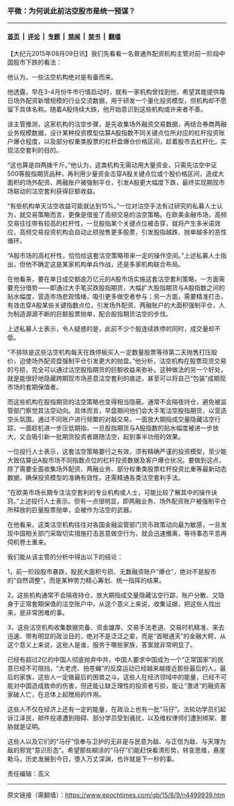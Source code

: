 ### 平微：为何说此前沽空股市是统一预谋？

---

#### [首页](../../../..?n4499939) &nbsp;|&nbsp; [评论](../../../../../epoch-comment?n4499939) &nbsp;|&nbsp; [专题](../../../../../epoch-special?n4499939) &nbsp;|&nbsp; [禁闻](../../../../../epoch-news?n4499939) &nbsp;|&nbsp; [禁书](../../../../../books?n4499939) &nbsp;|&nbsp; [翻墙](https://github.com/gfw-breaker/nogfw/blob/master/README.md?n4499939)


<div class="post_content" id="artbody" itemprop="articleBody">
 <!-- article content begin -->
 <p>
  【大纪元2015年08月09日讯】我们先看看一名普通外配资机构主管对前一阶段中国股市下跌的看法：
 </p>
 <p>
  他认为，一些沽空机构绝对是有备而来。
 </p>
 <p>
  他透露，早在3-4月份牛市行情启动时，就有一家机构曾找到他，希望其能提供每日场外配资新增规模的行业交流数据，用于研发一个量化投资模型，但机构却不愿留下具体名称。随着A股持续大跌，他开始意识到这些机构或许来者不善。
 </p>
 <p>
  该主管推测，这家机构的沽空步骤，是先收集场外融资交易数据，再结合券商两融业务规模数据，设计某种投资模型估算A股指数不同关键点位所对应的杠杆投资账户爆仓程度，以及部分权重类股票的杠杆盘爆仓价格区间，趁着股市去杠杆化，实现沽空套利的目的。
 </p>
 <p>
  “这也算是四两拨千斤。”他认为，这类机构无需动用大量资金，只需先沽空中证500等股指期货品种，再利用少量资金击穿A股关键点位或个股价格区间，造成大面积的场外配资、两融账户被强制平仓，引发A股更大幅度下跌，最终实现期现市场联动的沽空套利获得巨额收益。
 </p>
 <p>
  “有些机构单天沽空收益可能就达到15%。”一位对沽空手法有过研究的私募人士认为，就交易策略而言，更像是借鉴了高频交易的沽空策略。在欧美金融市场，高频交易往往带有较高的杠杆性，一旦股指某个关键点位被击穿，就将产生多米诺效应，高频交易投资机构会自动止损抛售更多股票，引发股指越跌、抛单越多的恶性循环。
 </p>
 <p>
  “A股市场的高杠杆性，恰恰给这套沽空策略带来一定的操作空间。”上述私募人士指出，但他不确定这是某家机构单兵作战，还是多家机构联合布局。
 </p>
 <p>
  在他看来，要在单日成交额逾万亿元的A股市场实施这套沽空套利策略，一方面需要充分借势——即通过大手笔买跌股指期货，大幅扩大股指期货与A股指数之间的贴水幅度，营造市场悲观情绪，吸引更多做空者参与；另一方面，需要精准打击，有效击穿A股某些关键指数点位，引发场外配资、两融账户的大面积强制平仓，人为制造源源不断的巨额股票抛单，配合股指期货沽空的步伐。
 </p>
 <p>
  上述私募人士表示，令人疑惑的是，此前不少个股连续跌停的同时，成交量却不低。
 </p>
 <p>
  “不排除是这些沽空机构每天在跌停板买入一定数量股票等待第二天抛售打压股价，迫使场外配资盘强制平仓引发更大的抛盘。”他分析，沽空机构在股票现货交易的亏损，完全可以通过沽空股指期货的巨额收益来弥补。这种做法的另一个好处，就是能很好地隐藏跨期现市场恶意沽空套利的痕迹，甚至可以将自己“包装”成期现市场的套期保值者。
 </p>
 <p>
  而这些机构在股指期货的沽空策略也变得相当隐蔽。通常不会隔夜持仓，避免被监管部门察觉其沽空动向。具体而言，早盘期间他们会大手笔沽空股指期货，以营造空头氛围，通过不同账户进行频繁的对敲交易，一面放大期指成交量隐藏沽空行踪，一面趁机进一步压低期指，一旦股指期货与A股指数的贴水幅度被进一步放大，又会吸引新一批期货投资者跟随沽空，起到事半功倍的效果。
 </p>
 <p>
  一位投行人士表示，这套沽空策略要行之有效，须有精确严谨的投资模型，至少能大致估算出A股市场不同指数点位的杠杆投资数据及客户爆仓状况。要做到这点，除了需要全面收集场外配资、两融业务、部分权重类股票杠杆投资比重等最新动态数据，确保投资模型的准确有效性，还需精通各类沽空套利手法。
 </p>
 <p>
  “在欧美市场长期专注沽空套利的专业机构或人士，可能比较了解其中的操作诀窍。”上述投行人士表示。但有一点很明显，即两融业务、场外配资账户被强制平仓所释放的巨量股票抛单，会被作为沽空的武器。
 </p>
 <p>
  在他看来，这类沽空机构往往对各国金融监管部门货币政策动向最为敏感，一旦发现中国相关部门采取切实措施打击恶意做空行为，就会迅速撤离，等待事态平息再伺机卷土重来。
 </p>
 <p>
  我们能从该主管的分析中得出以下的结论：
 </p>
 <p>
  1，前一阶段股市暴跌，股民大面积亏损、无数融资账户“爆仓”，绝对不是股市的“自然调整”，而是某种势力精心筹划、统一指挥的结果。
 </p>
 <p>
  2，这些机构通常不会隔夜持仓，放大期指成交量隐藏沽空行踪，账户分散、又隐身于正常套期保值的沽空账户中，从这个意义上来说，收集证据，把这些人找出来，是非常困难的事。
 </p>
 <p>
  3，这些沽空机构收集数据完备、资金雄厚、交易手法老道、交易时机精准、来去迅速、带有明显的政治目的，绝对不是泛泛之辈，而是“首眼通天”的金融大鳄，从这个意义上来说，这些人是谁，服务于哪些家族，答案就非常明显了。
 </p>
 <p>
  已经有超过2亿的中国人彻底抛弃中共，中国人要求中国成为一个“正常国家”的民意已经不可阻挡，“大老虎、拍苍蝇”的反腐运动已经越来越接近那些最后的人，最后的家族，这些人一定做最后的困兽之斗。这些人在经济领域中的能量，已经不可能对中国造成致命的伤害，但还能让缺乏理性的投资者亏损，能让“激进”的融资客家破人亡，在总体上起搅局的作用。
 </p>
 <p>
  这些人不仅在经济上还有一定的能量，在政治上也有一批“马仔”。法轮功学员们起诉江泽民，邮件投递遭到阻碍、部分学员受到骚扰，以及维权律师们遭到绑架、要胁就是证明。
 </p>
 <p>
  这些人以及它们的“马仔”信奉与卫护的无非是与民意为敌、与正信为敌、与天理为敌的邪党“意识形态”。希望那些糊涂的“马仔”们能赶快看清形势，转变思维，悬崖勒马，历史发展到今日，堕入万丈深渊，也许就是下一秒的事。
 </p>
 <p>
  责任编辑：高义
 </p>
 <!-- article content end -->
 <div id="below_article_ad">
 </div>
</div>


---

原文链接（需翻墙）：https://www.epochtimes.com/gb/15/8/9/n4499939.htm